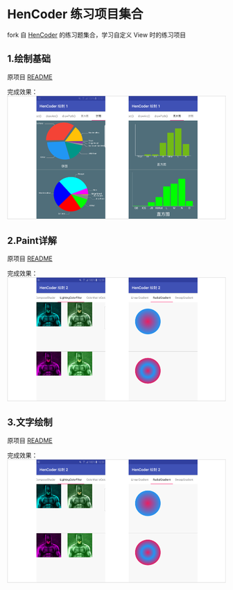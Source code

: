 # HenCoder 练习项目集合
fork 自 [HenCoder](https://github.com/hencoder) 的练习题集合，学习自定义 View 时的练习项目

## 1.绘制基础

原项目 [README](/PracticeDraw1/README.md)

完成效果：
![](/images/practice1.jpg)

## 2.Paint详解

原项目 [README](/PracticeDraw2/README.md)

完成效果：
![](/images/practice2.jpg)

## 3.文字绘制

原项目 [README](/PracticeDraw3/README.md)

完成效果：
![](/images/practice2.jpg)
